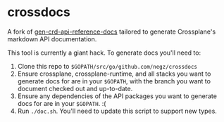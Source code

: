 # crossdocs

A fork of [gen-crd-api-reference-docs](https://github.com/ahmetb/gen-crd-api-reference-docs)
tailored to generate Crossplane's markdown API documentation.

This tool is currently a giant hack. To generate docs you'll need to:

1. Clone this repo to `$GOPATH/src/go/github.com/negz/crossdocs`
1. Ensure crossplane, crossplane-runtime, and all stacks you want to generate
   docs for are in your `$GOPATH`, with the branch you want to document checked
   out and up-to-date.
1. Ensure any dependencies of the API packages you want to generate docs for are
   in your `$GOPATH`. :(
1. Run `./doc.sh`. You'll need to update this script to support new types.

